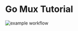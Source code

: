 # Go Mux Tutorial
![example workflow](https://github.com/FoHu97/go-mux-tutorial/actions/workflows/go_actions.yml/badge.svg)
